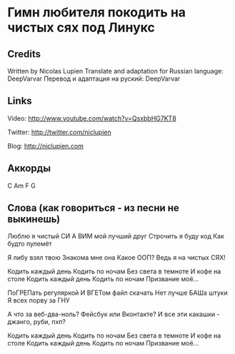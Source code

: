 Гимн любителя покодить на чистых сях под Линукс
==========================

Credits
-------

Written by Nicolas Lupien
Translate and adaptation for Russian language: DeepVarvar
Перевод и адаптация на руский: DeepVarvar


Links
-----

Video: <http://www.youtube.com/watch?v=QsxbbHG7KT8>

Twitter: <http://twitter.com/niclupien>

Blog: <http://niclupien.com>



Аккорды
------

C Am F G


Слова (как говориться - из песни не выкинешь)
------

Люблю я чистый СИ
А ВИМ мой лучший друг
Строчить я буду код
Как будто пулемёт

Я либу взял твою
Знакома мне она
Какое ООП?
Ведь я на чистых СЯХ!

Кодить каждый день
Кодить по ночам
Без света в темноте
И кофе на столе
Кодить каждый день
Кодить по ночам
Призвание моё...

ПоГРЕПать регуляркой
И ВГЕТом файл скачать
Нет лучше БАШа штуки
Я всех порву за ГНУ

А что за веб-два-ноль?
Фейсбук или Вконтакте?
И все эти какашки - джанго, руби, пхп?

Кодить каждый день
Кодить по ночам
Без света в темноте
И кофе на столе
Кодить каждый день
Кодить по ночам
Призвание моё...




